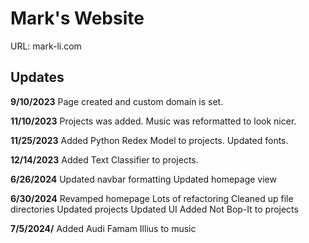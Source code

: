 # Mark's Website

URL: mark-li.com

## Updates

**9/10/2023**
Page created and custom domain is set.

**11/10/2023**
Projects was added.
Music was reformatted to look nicer.

**11/25/2023**
Added Python Redex Model to projects.
Updated fonts.

**12/14/2023**
Added Text Classifier to projects.

**6/26/2024**
Updated navbar formatting
Updated homepage view

**6/30/2024**
Revamped homepage
Lots of refactoring
Cleaned up file directories
Updated projects
Updated UI
Added Not Bop-It to projects

**7/5/2024/**
Added Audi Famam Illius to music
